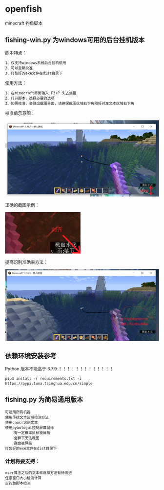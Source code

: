 # openfish
minecraft 钓鱼脚本

## fishing-win.py 为windows可用的后台挂机版本
脚本特点：
```
1、仅支持windows系统后台挂机使用
2、可以重新校准
3、打包好的exe文件在dist目录下
```
使用方法：
```
1、在minecraft界面输入 F3+P 失去焦距
2、打开脚本，选择必要的选项
3、如需校准，会弹出截图界面，请确保截图区域右下角刚好对准文本区域右下角
```
校准值示意图：

![avatar](校准值示意图.png)

正确的截图示例：

![avatar](正确的截图示例.png)

提高识别准确率方法：

![avatar](提高识别准确率.png)


## 依赖环境安装参考
Python 版本不能高于 3.7.9 ！！！！！！！！！！！！！ 

```
pip3 install -r requirements.txt -i https://pypi.tuna.tsinghua.edu.cn/simple
```

## fishing.py 为简易通用版本

    可适用所有机器
    使用传统文本区域检测方法
    使用cnocr识别文本
    使用pyautogui控制屏幕鼠标 
        有一定概率鼠标被屏蔽
        全屏下无法截图
        键盘被屏蔽
    打包好的exe文件在dist目录下

### 计划将要支持：
    mser算法之后的文本框选择方法有待改进
    任意窗口大小检测计算
    反钓鱼脚本检测





